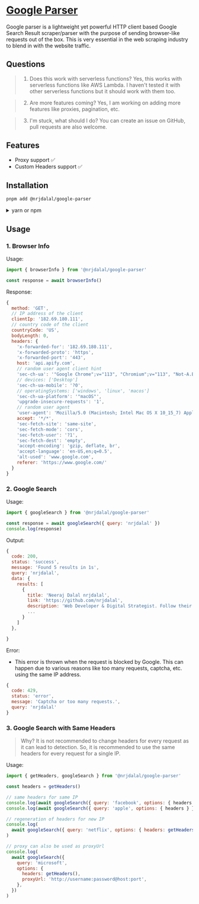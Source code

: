 # [Google Parser](https://www.npmjs.com/package/@nrjdalal/google-parser)

Google parser is a lightweight yet powerful HTTP client based Google Search Result scraper/parser with the purpose of sending browser-like requests out of the box. This is very essential in the web scraping industry to blend in with the website traffic.

## Questions

> 1.  Does this work with serverless functions? Yes, this works with serverless functions like AWS Lambda. I haven't tested it with other serverless functions but it should work with them too.

> 2. Are more features coming? Yes, I am working on adding more features like proxies, pagination, etc.

> 3. I'm stuck, what should I do? You can create an issue on GitHub, pull requests are also welcome.

## Features

- Proxy support ✅︎
- Custom Headers support ✅︎

## Installation

```bash
pnpm add @nrjdalal/google-parser
```

<details>
  <summary>yarn or npm</summary>

<br/>

```bash
yarn add @nrjdalal/google-parser
```

```bash
npm install @nrjdalal/google-parser
```

</details>

## Usage

### 1. Browser Info

Usage:

```js
import { browserInfo } from '@nrjdalal/google-parser'

const response = await browserInfo()
```

Response:

```js
{
  method: 'GET',
  // IP address of the client
  clientIp: '182.69.180.111',
  // country code of the client
  countryCode: 'US',
  bodyLength: 0,
  headers: {
    'x-forwarded-for': '182.69.180.111',
    'x-forwarded-proto': 'https',
    'x-forwarded-port': '443',
    host: 'api.apify.com',
    // random user agent client hint
    'sec-ch-ua': '"Google Chrome";v="113", "Chromium";v="113", "Not-A.Brand";v="24"',
    // devices: ['Desktop']
    'sec-ch-ua-mobile': '?0',
    // operatingSystems: ['windows', 'linux', 'macos']
    'sec-ch-ua-platform': '"macOS"',
    'upgrade-insecure-requests': '1',
    // random user agent
    'user-agent': 'Mozilla/5.0 (Macintosh; Intel Mac OS X 10_15_7) AppleWebKit/537.36 (KHTML, like Gecko) Chrome/113.0.0.0 Safari/537.36',
    accept: '*/*',
    'sec-fetch-site': 'same-site',
    'sec-fetch-mode': 'cors',
    'sec-fetch-user': '?1',
    'sec-fetch-dest': 'empty',
    'accept-encoding': 'gzip, deflate, br',
    'accept-language': 'en-US,en;q=0.5',
    'alt-used': 'www.google.com',
    referer: 'https://www.google.com/'
  }
}
```

### 2. Google Search

Usage:

```js
import { googleSearch } from '@nrjdalal/google-parser'

const response = await googleSearch({ query: 'nrjdalal' })
console.log(response)
```

Output:

```js
{
  code: 200,
  status: 'success',
  message: 'Found 5 results in 1s',
  query: 'nrjdalal',
  data: {
    results: [
      {
        title: 'Neeraj Dalal nrjdalal',
        link: 'https://github.com/nrjdalal',
        description: 'Web Developer & Digital Strategist. Follow their code on GitHub.',
        ...
      }
    ]
  },

}
```

Error:

- This error is thrown when the request is blocked by Google. This can happen due to various reasons like too many requests, captcha, etc. using the same IP address.

```js
{
  code: 429,
  status: 'error',
  message: 'Captcha or too many requests.',
  query: 'nrjdalal'
}
```

### 3. Google Search with Same Headers

> Why? It is not recommended to change headers for every request as it can lead to detection. So, it is recommended to use the same headers for every request for a single IP.

Usage:

```js
import { getHeaders, googleSearch } from '@nrjdalal/google-parser'

const headers = getHeaders()

// same headers for same IP
console.log(await googleSearch({ query: 'facebook', options: { headers } }))
console.log(await googleSearch({ query: 'apple', options: { headers } }))

// regeneration of headers for new IP
console.log(
  await googleSearch({ query: 'netflix', options: { headers: getHeaders() } })
)

// proxy can also be used as proxyUrl
console.log(
  await googleSearch({
    query: 'microsoft',
    options: {
      headers: getHeaders(),
      proxyUrl: 'http://username:password@host:port',
    },
  })
)
```
